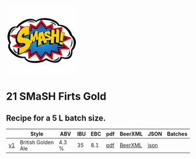 ![logo](./21_SMaSH_First_Gold.jpeg)

# 21 SMaSH Firts Gold

## Recipe for a 5 L batch size.

|    | Style | ABV | IBU | EBC | pdf | BeerXML | JSON | Batches |
|----|-------|-----|-----|-----|-----|---------|------|---------|
| [v1](21_SMaSH_First_Gold_recipe.md) | British Golden Ale | 4.3 % | 35 | 8.1 | [pdf](./21_SMaSH_First_Gold.pdf) | [BeerXML](./21_SMaSH_First_Gold.xml) | [json](./21_SMaSH_First_Gold.json) | |
